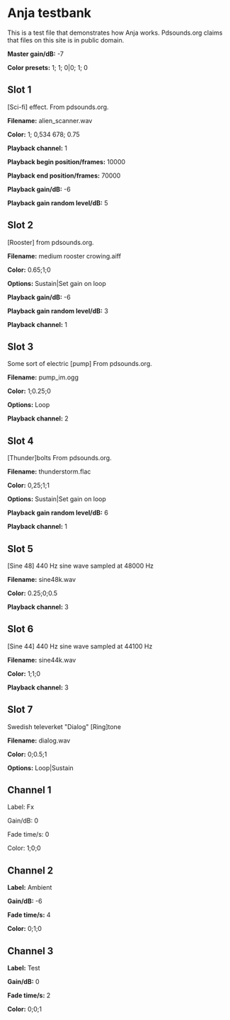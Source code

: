 # Anja testbank

This is a test file that demonstrates how Anja works. Pdsounds.org claims that
files on this site is in public domain.

**Master gain/dB:** -7

**Color presets:** 1; 1; 0|0; 1; 0

## Slot 1

[Sci-fi] effect. From pdsounds.org.

**Filename:** alien_scanner.wav

**Color:**        1; 0,534 678; 0.75

**Playback channel:** 1

**Playback begin position/frames:** 10000

**Playback end position/frames:** 70000

**Playback gain/dB:** -6

**Playback gain random level/dB:** 5


## Slot 2

[Rooster] from pdsounds.org.

**Filename:**         medium rooster crowing.aiff

**Color:**            0.65;1;0

**Options:**          Sustain|Set gain on loop

**Playback gain/dB:** -6

**Playback gain random level/dB:** 3

**Playback channel:** 1


## Slot 3

Some sort of electric [pump] From pdsounds.org.

**Filename:**    pump_im.ogg

**Color:**       1;0.25;0

**Options:**     Loop

**Playback channel:** 2


## Slot 4

[Thunder]bolts From pdsounds.org.

**Filename:**    thunderstorm.flac

**Color:**       0,25;1;1

**Options:**     Sustain|Set gain on loop

**Playback gain random level/dB:** 6

**Playback channel:** 1


## Slot 5

[Sine 48] 440 Hz sine wave sampled at 48000 Hz

**Filename:**    sine48k.wav

**Color:**       0.25;0;0.5

**Playback channel:** 3


## Slot 6

[Sine 44] 440 Hz sine wave sampled at 44100 Hz

**Filename:**    sine44k.wav

**Color:**       1;1;0

**Playback channel:** 3


## Slot 7

Swedish televerket "Dialog" [Ring]tone

**Filename:**    dialog.wav

**Color:**       0;0.5;1

**Options:**     Loop|Sustain


## Channel 1

Label: Fx

Gain/dB: 0

Fade time/s: 0

Color: 1;0;0


## Channel 2

**Label:** Ambient

**Gain/dB:** -6

**Fade time/s:** 4

**Color:** 0;1;0

## Channel 3

**Label:** Test

**Gain/dB:** 0

**Fade time/s:** 2

**Color:** 0;0;1
